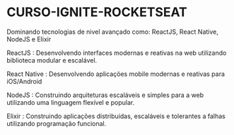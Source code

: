# CURSO-IGNITE-ROCKETSEAT

Dominando tecnologias de nivel avançado como: ReactJS, React Native, NodeJS e Elixir

ReactJS : Desenvolvendo interfaces modernas e reativas na web utilizando biblioteca modular e escalável.

React Native : Desenvolvendo aplicações mobile modernas e reativas para iOS/Android

NodeJS : Construindo arquiteturas escaláveis e simples para a web utilizando uma linguagem flexível e popular.

Elixir : Construindo aplicações distribuídas, escaláveis e tolerantes a falhas utilizando programação funcional.

